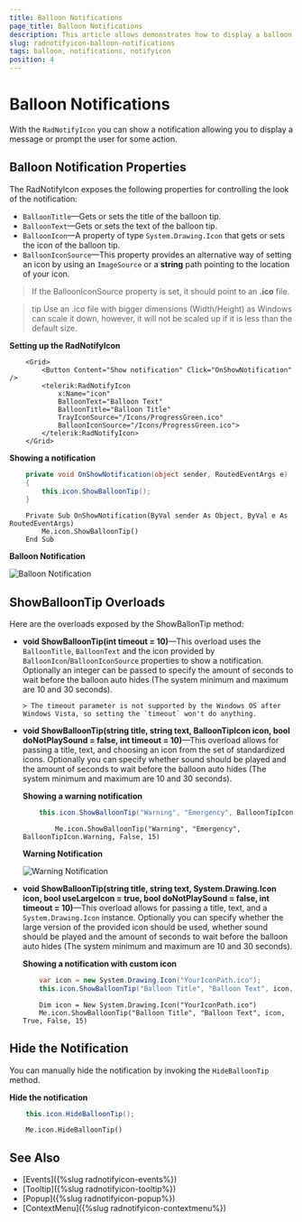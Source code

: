 ```yaml
---
title: Balloon Notifications
page_title: Balloon Notifications
description: This article allows demonstrates how to display a balloon notification via the API exposed by the RadNotifyIcon.
slug: radnotifyicon-balloon-notifications
tags: balloon, notifications, notifyicon
position: 4
---
```


# Balloon Notifications

With the `RadNotifyIcon` you can show a notification allowing you to display a message or prompt the user for some action.

## Balloon Notification Properties

The RadNotifyIcon exposes the following properties for controlling the look of the notification:

* `BalloonTitle`&mdash;Gets or sets the title of the balloon tip.
* `BalloonText`&mdash;Gets or sets the text of the balloon tip.
* `BalloonIcon`&mdash;A property of type `System.Drawing.Icon` that gets or sets the icon of the balloon tip.
* `BalloonIconSource`&mdash;This property provides an alternative way of setting an icon by using an `ImageSource` or a __string__ path pointing to the location of your icon.

> If the BalloonIconSource property is set, it should point to an __.ico__ file.

>tip Use an .ico file with bigger dimensions (Width/Height) as Windows can scale it down, however, it will not be scaled up if it is less than the default size. 

__Setting up the RadNotifyIcon__
```XAML
    <Grid>
        <Button Content="Show notification" Click="OnShowNotification" />
        <telerik:RadNotifyIcon
            x:Name="icon"
            BalloonText="Balloon Text"
            BalloonTitle="Balloon Title"
            TrayIconSource="/Icons/ProgressGreen.ico"
            BalloonIconSource="/Icons/ProgressGreen.ico">
        </telerik:RadNotifyIcon>
    </Grid>
```

__Showing a notification__
```C#  
    private void OnShowNotification(object sender, RoutedEventArgs e)
    {
        this.icon.ShowBalloonTip();
    }
```
```VB.NET
    Private Sub OnShowNotification(ByVal sender As Object, ByVal e As RoutedEventArgs)
        Me.icon.ShowBalloonTip()
    End Sub
```

__Balloon Notification__

![Balloon Notification](images/radnotifyicon_balloon_tip.png)

## ShowBalloonTip Overloads

Here are the overloads exposed by the ShowBallonTip method:

* **void ShowBalloonTip(int timeout = 10)**&mdash;This overload uses the `BalloonTitle`, `BalloonText` and the icon provided by `BalloonIcon`/`BalloonIconSource` properties to show a notification. Optionally an integer can be passed to specify the amount of seconds to wait before the balloon auto hides (The system minimum and maximum are 10 and 30 seconds).

      > The timeout parameter is not supported by the Windows OS after Windows Vista, so setting the `timeout` won't do anything.

* **void ShowBalloonTip(string title, string text, BalloonTipIcon icon, bool doNotPlaySound = false, int timeout = 10)**&mdash;This overload allows for passing a title, text, and choosing an icon from the set of standardized icons. Optionally you can specify whether sound should be played and the amount of seconds to wait before the balloon auto hides (The system minimum and maximum are 10 and 30 seconds). 

	__Showing a warning notification__
	```C#
		this.icon.ShowBalloonTip("Warning", "Emergency", BalloonTipIcon.Warning, false, 15);
	```
	```VB.NET
			Me.icon.ShowBalloonTip("Warning", "Emergency", BalloonTipIcon.Warning, False, 15)
	```

    __Warning Notification__

    ![Warning Notification](images/radnotifyicon_balloon_tip_warning.png)

* **void ShowBalloonTip(string title, string text, System.Drawing.Icon icon, bool useLargeIcon = true, bool doNotPlaySound = false, int timeout = 10)**&mdash;This overload allows for passing a title, text, and a `System.Drawing.Icon` instance. Optionally you can specify whether the large version of the provided icon should be used, whether sound should be played and the amount of seconds to wait before the balloon auto hides (The system minimum and maximum are 10 and 30 seconds). 

    __Showing a notification with custom icon__
    ```C#
        var icon = new System.Drawing.Icon("YourIconPath.ico");
        this.icon.ShowBalloonTip("Balloon Title", "Balloon Text", icon, true, false, 15);
    ```
	```VB.NET
        Dim icon = New System.Drawing.Icon("YourIconPath.ico")
        Me.icon.ShowBalloonTip("Balloon Title", "Balloon Text", icon, True, False, 15)
    ```

## Hide the Notification

You can manually hide the notification by invoking the `HideBalloonTip` method.

__Hide the notification__
```C#
    this.icon.HideBalloonTip();
```
```VB.NET
    Me.icon.HideBalloonTip()
```

## See Also 

* [Events]({%slug radnotifyicon-events%})
* [Tooltip]({%slug radnotifyicon-tooltip%})
* [Popup]({%slug radnotifyicon-popup%})
* [ContextMenu]({%slug radnotifyicon-contextmenu%})
